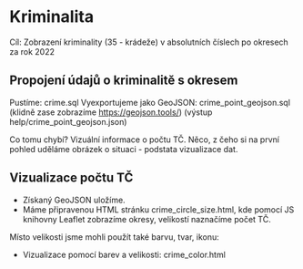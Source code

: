 # Kriminalita

Cíl: Zobrazení kriminality (35 - krádeže) v absolutních číslech po okresech za rok 2022

## Propojení údajů o kriminalitě s okresem

Pustíme: crime.sql
Vyexportujeme jako GeoJSON: crime_point_geojson.sql (klidně zase zobrazíme https://geojson.tools/) (výstup help/crime_point_geojson.json)

Co tomu chybí? Vizuální informace o počtu TČ. Něco, z čeho si na první pohled uděláme 
obrázek o situaci - podstata vizualizace dat.

## Vizualizace počtu TČ

- Získaný GeoJSON uložíme.
- Máme připravenou HTML stránku crime_circle_size.html, kde pomocí JS knihovny Leaflet zobrazíme okresy, velikostí naznačíme počet TČ.

Místo velikosti jsme mohli použít také barvu, tvar, ikonu: 

- Vizualizace pomocí barev a velikosti: crime_color.html











